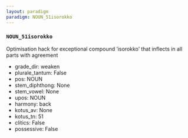```yaml
---
layout: paradigm
paradigm: NOUN_51isorokko
---
```

### ` NOUN_51isorokko `

Optimisation hack for exceptional compound ’isorokko’ that inflects in all parts with agreement
* grade_dir: weaken
* plurale_tantum: False
* pos: NOUN
* stem_diphthong: None
* stem_vowel: None
* upos: NOUN
* harmony: back
* kotus_av: None
* kotus_tn: 51
* clitics: False
* possessive: False

